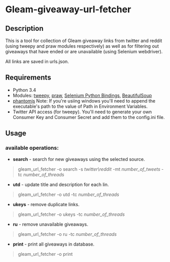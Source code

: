 # Gleam-giveaway-url-fetcher
## Description
This is a tool for collection of Gleam giveaway links from twitter and reddit (using tweepy and praw modules respectively) 
as well as for filtering out giveaways that have ended or are unavailable (using Selenium webdriver).

All links are saved in urls.json.

## Requirements
- Python 3.4
- Modules: [tweepy](https://github.com/tweepy/tweepy), [praw](https://github.com/praw-dev/praw), 
[Selenium Python Bindings](http://selenium-python.readthedocs.org/), 
[BeautifulSoup](http://www.crummy.com/software/BeautifulSoup/)
- [phantomjs](http://phantomjs.org/) Note: If you're usiing windows you'll need to append the executable's path to
 the value of Path in Environment Variables.
- Twitter API access (for tweepy). You'll need to generate your own Consumer Key and Consumer Secret and add them to
the config.ini file.

## Usage
### available operations:
- **search** - search for new giveaways using the selected source.
> gleam_url_fetcher -o search -s *twitter\reddit* -mt *number_of_tweets* -tc *number_of_threads*
- **utd** - update title and description for each lin.
> gleam_url_fetcher -o utd -tc *number_of_threads*
- **ukeys** - remove duplicate links.
> gleam_url_fetcher -o ukeys -tc *number_of_threads*
- **ru** - remove unavailable giveaways.
> gleam_url_fetcher -o ru -tc *number_of_threads*
- **print** - print all giveaways in database.
> gleam_url_fetcher -o print
